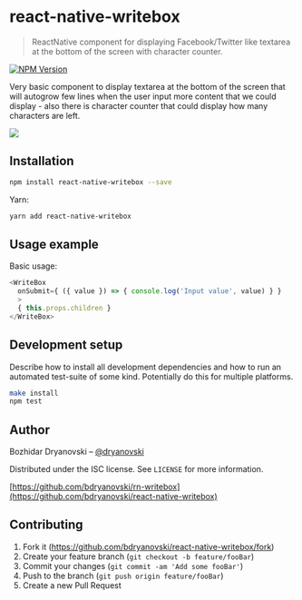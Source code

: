 # react-native-writebox
> ReactNative component for displaying Facebook/Twitter like textarea at the bottom of the screen
> with character counter.


[![NPM Version][npm-image]][npm-url]

Very basic component to display textarea at the bottom of the screen that will autogrow few lines
when the user input more content that we could display - also there is character counter that could
display how many characters are left.

![](header.png)

## Installation

```sh
npm install react-native-writebox --save
```

Yarn:

```sh
yarn add react-native-writebox
```

## Usage example

Basic usage:

```js
<WriteBox
  onSubmit={ ({ value }) => { console.log('Input value', value) } }
  >
  { this.props.children }
</WriteBox>
 ```

## Development setup

Describe how to install all development dependencies and how to run an automated test-suite of some kind. Potentially do this for multiple platforms.

```sh
make install
npm test
```

## Author

Bozhidar Dryanovski – [@dryanovski](https://twitter.com/dryanovski)

Distributed under the ISC license. See ``LICENSE`` for more information.

[https://github.com/bdryanovski/rn-writebox](https://github.com/bdryanovski/react-native-writebox)

## Contributing

1. Fork it (<https://github.com/bdryanovski/react-native-writebox/fork>)
2. Create your feature branch (`git checkout -b feature/fooBar`)
3. Commit your changes (`git commit -am 'Add some fooBar'`)
4. Push to the branch (`git push origin feature/fooBar`)
5. Create a new Pull Request

<!-- Markdown link & img dfn's -->
[npm-image]: https://img.shields.io/npm/v/react-native-writebox.svg?style=flat-square
[npm-url]: https://www.npmjs.com/package/react-native-writebox
[wiki]: https://github.com/yourname/yourproject/wiki
